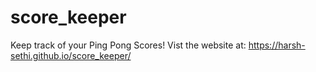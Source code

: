 # score_keeper
Keep track of your Ping Pong Scores!
Vist the website at: https://harsh-sethi.github.io/score_keeper/
